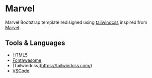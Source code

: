 # Marvel
Marvel Bootstrap template redisigned using [tailwindcss](https://tailwindcss.com/) inspired from [Marvel](https://www.tooplate.com/view/2115-marvel).


## Tools & Languages
 - HTML5
 - [Fontawesome](https://fontawesome.com/)
 - (Tailwindcss](https://tailwindcss.com/)
 - [VSCode](https://code.visualstudio.com/)
